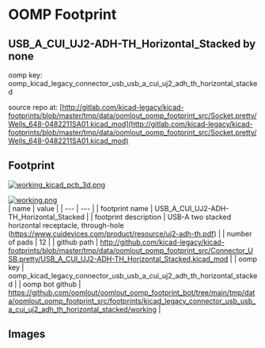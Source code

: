 # OOMP Footprint  
## USB_A_CUI_UJ2-ADH-TH_Horizontal_Stacked  by none  
  
oomp key: oomp_kicad_legacy_connector_usb_usb_a_cui_uj2_adh_th_horizontal_stacked  
  
source repo at: [http://gitlab.com/kicad-legacy/kicad-footprints/blob/master/tmp/data/oomlout_oomp_footprint_src/Socket.pretty/Wells_648-0482211SA01.kicad_mod](http://gitlab.com/kicad-legacy/kicad-footprints/blob/master/tmp/data/oomlout_oomp_footprint_src/Socket.pretty/Wells_648-0482211SA01.kicad_mod)  
## Footprint  
  
[![working_kicad_pcb_3d.png](working_kicad_pcb_3d_600.png)](working_kicad_pcb_3d.png)  
  
[![working.png](working_600.png)](working.png)  
| name | value | 
| --- | --- | 
| footprint name | USB_A_CUI_UJ2-ADH-TH_Horizontal_Stacked | 
| footprint description | USB-A two stacked horizontal receptacle, through-hole (https://www.cuidevices.com/product/resource/uj2-adh-th.pdf) | 
| number of pads | 12 | 
| github path | http://github.com/kicad-legacy/kicad-footprints/blob/master/tmp/data/oomlout_oomp_footprint_src/Connector_USB.pretty/USB_A_CUI_UJ2-ADH-TH_Horizontal_Stacked.kicad_mod | 
| oomp key | oomp_kicad_legacy_connector_usb_usb_a_cui_uj2_adh_th_horizontal_stacked | 
| oomp bot github | https://github.com/oomlout/oomlout_oomp_footprint_bot/tree/main/tmp/data/oomlout_oomp_footprint_src/footprints/kicad_legacy_connector_usb_usb_a_cui_uj2_adh_th_horizontal_stacked/working | 
## Images  
